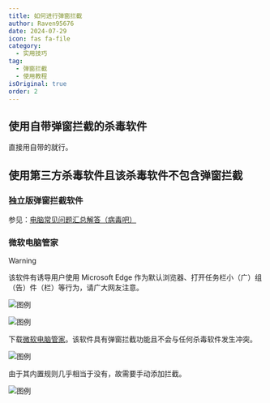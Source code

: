 ```yaml
---
title: 如何进行弹窗拦截
author: Raven95676
date: 2024-07-29
icon: fas fa-file
category:
  - 实用技巧
tag:
  - 弹窗拦截
  - 使用教程
isOriginal: true
order: 2
---
```


## 使用自带弹窗拦截的杀毒软件

直接用自带的就行。

## 使用第三方杀毒软件且该杀毒软件不包含弹窗拦截

### 独立版弹窗拦截软件<Badge text="推荐" type="tip" />

参见：[电脑常见问题汇总解答（病毒吧）](https://docs.qq.com/doc/DSU9mbmt5SHp2YmFS)

### 微软电脑管家

> [!warning]
> 该软件有诱导用户使用 Microsoft Edge 作为默认浏览器、打开任务栏小（广）组（告）件（栏）等行为，请广大网友注意。
>
> ![图例](https://ooo.0x0.ooo/2024/08/24/OtEpvN.jpg)
>
> ![图例](https://ooo.0x0.ooo/2024/08/24/OtEJcC.jpg)

下载[微软电脑管家](https://pcmanager.microsoft.com/zh-cn)。该软件具有弹窗拦截功能且不会与任何杀毒软件发生冲突。

![图例](https://ooo.0x0.ooo/2024/08/24/OtEROL.jpg)

由于其内置规则几乎相当于没有，故需要手动添加拦截。

![图例](https://ooo.0x0.ooo/2024/08/24/OtEtNi.jpg)
